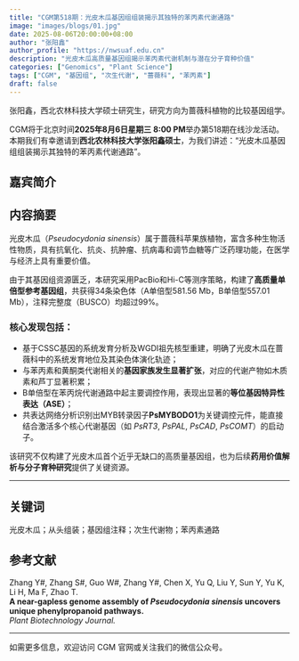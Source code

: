```yaml
---
title: "CGM第518期：光皮木瓜基因组组装揭示其独特的苯丙素代谢通路"
image: "images/blogs/01.jpg"
date: 2025-08-06T20:00:00+08:00
author: "张阳鑫"
author_profile: "https://nwsuaf.edu.cn"
description: "光皮木瓜高质量基因组揭示苯丙素代谢机制与潜在分子育种价值"
categories: ["Genomics", "Plant Science"]
tags: ["CGM", "基因组", "次生代谢", "蔷薇科", "苯丙素"]
draft: false
---
```


张阳鑫，西北农林科技大学硕士研究生，研究方向为蔷薇科植物的比较基因组学。

CGM将于北京时间**2025年8月6日星期三 8:00 PM**举办第518期在线沙龙活动。本期我们有幸邀请到**西北农林科技大学张阳鑫硕士**，为我们讲述：“光皮木瓜基因组组装揭示其独特的苯丙素代谢通路”。

## 嘉宾简介



## 内容摘要

光皮木瓜（_Pseudocydonia sinensis_）属于蔷薇科苹果族植物，富含多种生物活性物质，具有抗氧化、抗炎、抗肿瘤、抗病毒和调节血糖等广泛药理功能，在医学与经济上具有重要价值。

由于其基因组资源匮乏，本研究采用PacBio和Hi-C等测序策略，构建了**高质量单倍型参考基因组**，共获得34条染色体（A单倍型581.56 Mb，B单倍型557.01 Mb），注释完整度（BUSCO）均超过99%。

### 核心发现包括：

- 基于CSSC基因的系统发育分析及WGDI祖先核型重建，明确了光皮木瓜在蔷薇科中的系统发育地位及其染色体演化轨迹；
- 与苯丙素和黄酮类代谢相关的**基因家族发生显著扩张**，对应的代谢产物如木质素和芦丁显著积累；
- B单倍型在苯丙烷代谢通路中起主要调控作用，表现出显著的**等位基因特异性表达（ASE）**；
- 共表达网络分析识别出MYB转录因子**PsMYBODO1**为关键调控元件，能直接结合激活多个核心代谢基因（如 _PsRT3_, _PsPAL_, _PsCAD_, _PsCOMT_）的启动子。

该研究不仅构建了光皮木瓜首个近乎无缺口的高质量基因组，也为后续**药用价值解析与分子育种研究**提供了关键资源。

---

## 关键词  
光皮木瓜；从头组装；基因组注释；次生代谢物；苯丙素通路

## 参考文献  
Zhang Y#, Zhang S#, Guo W#, Zhang Y#, Chen X, Yu Q, Liu Y, Sun Y, Yu K, Li H, Ma F, Zhao T.  
**A near-gapless genome assembly of _Pseudocydonia sinensis_ uncovers unique phenylpropanoid pathways.**  
*Plant Biotechnology Journal.*  

---

如需更多信息，欢迎访问 CGM 官网或关注我们的微信公众号。

